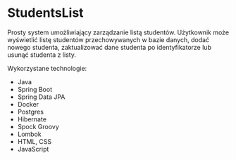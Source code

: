 # StudentsList

Prosty system umożliwiający zarządzanie listą studentów. Użytkownik może wyświetlić listę studentów przechowywanych w bazie danych, 
dodać nowego studenta, zaktualizować dane studenta po identyfikatorze lub usunąć studenta z listy.

Wykorzystane technologie:
- Java
- Spring Boot
- Spring Data JPA
- Docker
- Postgres
- Hibernate
- Spock Groovy
- Lombok
- HTML, CSS
- JavaScript

